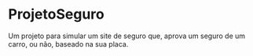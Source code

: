 # ProjetoSeguro
Um projeto para simular um site de seguro que, aprova um seguro de um carro, ou não, baseado na sua placa.
